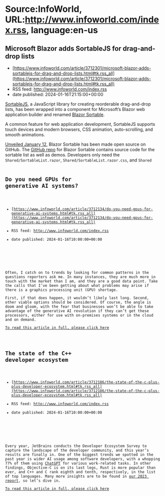# Source:InfoWorld, URL:http://www.infoworld.com/index.rss, language:en-us

## Microsoft Blazor adds SortableJS for drag-and-drop lists
 - [https://www.infoworld.com/article/3712301/microsoft-blazor-adds-sortablejs-for-drag-and-drop-lists.html#tk.rss_all](https://www.infoworld.com/article/3712301/microsoft-blazor-adds-sortablejs-for-drag-and-drop-lists.html#tk.rss_all)
 - RSS feed: http://www.infoworld.com/index.rss
 - date published: 2024-01-16T21:15:00+00:00

<article>
	<section class="page">
<p><a href="https://github.com/SortableJS/Sortable" rel="nofollow">SortableJS</a>, a JavaScript library for creating reorderable drag-and-drop lists, has been wrapped into a component for Microsoft’s Blazor web application builder and renamed <a href="https://blazorsortable.theurlist.com/" rel="nofollow">Blazor Sortable</a>.</p><p>A common feature for web application development, SortableJS supports touch devices and modern browsers, CSS animation, auto-scrolling, and smooth animations.</p><p><a href="https://devblogs.microsoft.com/dotnet/introducing-blazor-sortable/" rel="nofollow">Unveiled January 12</a>, Blazor Sortable has been made open source on GitHub. The <a href="https://github.com/the-urlist/blazorsortable" rel="nofollow">GitHub repo</a> for Blazor Sortable contains source code for the sortable list as well as demos. Developers only need the <code>Shared/SortableList.razor</code>, <code>Shared/SortableList.razor.css</code>, and <code>Shared

## Do you need GPUs for generative AI systems?
 - [https://www.infoworld.com/article/3712134/do-you-need-gpus-for-generative-ai-systems.html#tk.rss_all](https://www.infoworld.com/article/3712134/do-you-need-gpus-for-generative-ai-systems.html#tk.rss_all)
 - RSS feed: http://www.infoworld.com/index.rss
 - date published: 2024-01-16T10:00:00+00:00

<article>
	<section class="page">
<p>Often, I catch on to trends by looking for common patterns in the questions reporters ask me. In many instances, they are much more in touch with the market than I am, and they are a good data point. Take the calls that I’ve been getting about what problems may arise if there is a graphics processing unit (GPU) shortage.</p><p>First, if that does happen, it wouldn’t likely last long. Second, other viable options should be considered. Of course, the angle is doom and gloom, with the fear that businesses won’t be able to take advantage of the generative AI revolution if they can’t get these processors, either for use with on-premises systems or in the cloud and on demand.</p><p class="jumpTag"><a href="/article/3712134/do-you-need-gpus-for-generative-ai-systems.html#jump">To read this article in full, please click here</a></p></section></article>

## The state of the C++ developer ecosystem
 - [https://www.infoworld.com/article/3712186/the-state-of-the-c-plus-plus-developer-ecosystem.html#tk.rss_all](https://www.infoworld.com/article/3712186/the-state-of-the-c-plus-plus-developer-ecosystem.html#tk.rss_all)
 - RSS feed: http://www.infoworld.com/index.rss
 - date published: 2024-01-16T10:00:00+00:00

<article>
	<section class="page">
<p>Every year, JetBrains conducts the Developer Ecosystem Survey to capture the landscape of the developer community, and this year’s results are finally in. One of the biggest trends we spotted in the past year is wider AI usage among software developers, with a whopping 77% of them using <a href="https://www.infoworld.com/article/3689172/chatgpt-and-software-development.html">ChatGPT</a> for various work-related tasks. In other findings, Objective-C is on its last legs, Rust is more popular than ever, and C++ and C rank eighth and tenth, respectively, in the list of top languages. Many more insights are to be found in <a href="https://www.jetbrains.com/lp/devecosystem-2023/" rel="nofollow">our 2023 report</a>, so let’s dive in.</p><p class="jumpTag"><a href="/article/3712186/the-state-of-the-c-plus-plus-developer-ecosystem.html#jump">To read this article in full, please click here</a></p></section></article>

